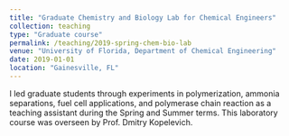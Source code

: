 ```yaml
---
title: "Graduate Chemistry and Biology Lab for Chemical Engineers"
collection: teaching
type: "Graduate course"
permalink: /teaching/2019-spring-chem-bio-lab
venue: "University of Florida, Department of Chemical Engineering"
date: 2019-01-01
location: "Gainesville, FL"
---
```


I led graduate students through experiments in polymerization, ammonia separations, fuel cell applications, and polymerase chain reaction as a teaching assistant during the Spring and Summer terms. This laboratory course was overseen by Prof. Dmitry Kopelevich.